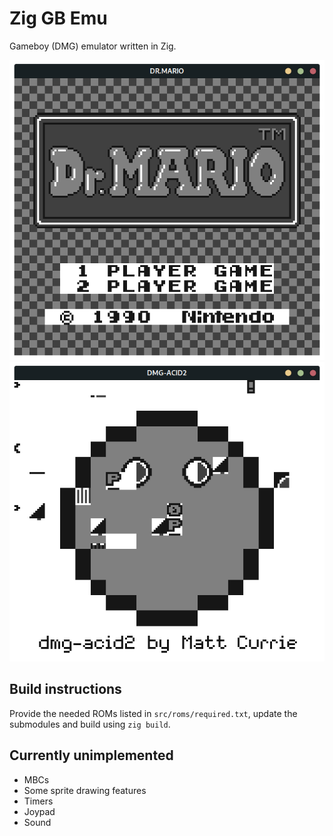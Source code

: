 # Zig GB Emu

Gameboy (DMG) emulator written in Zig.

![Dr Mario Screenshot](imgs/dr_mario.png)
![Acid2 Testrom Screenshot](imgs/acid2.png)

## Build instructions

Provide the needed ROMs listed in `src/roms/required.txt`,
update the submodules and build using `zig build`.

## Currently unimplemented

- MBCs
- Some sprite drawing features
- Timers
- Joypad
- Sound

